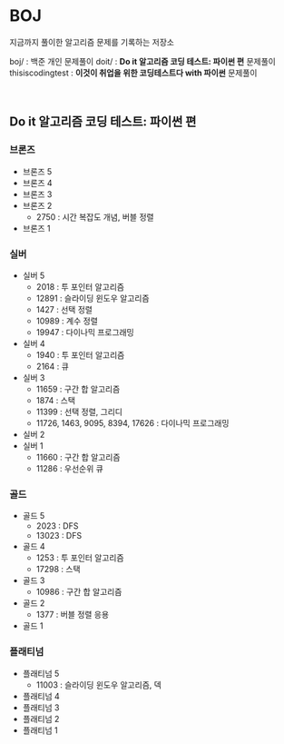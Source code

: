 # BOJ
지금까지 풀이한 알고리즘 문제를 기록하는 저장소

boj/ : 백준 개인 문제풀이
doit/ : **Do it 알고리즘 코딩 테스트: 파이썬 편** 문제풀이
thisiscodingtest : **이것이 취업을 위한 코딩테스트다 with 파이썬** 문제풀이

<br>

## Do it 알고리즘 코딩 테스트: 파이썬 편
### 브론즈
  - 브론즈 5
  - 브론즈 4
  - 브론즈 3
  - 브론즈 2
    * 2750 : 시간 복잡도 개념, 버블 정렬
  - 브론즈 1
### 실버
  - 실버 5
    * 2018 : 투 포인터 알고리즘
    * 12891 : 슬라이딩 윈도우 알고리즘
    * 1427 : 선택 정렬
    * 10989 : 계수 정렬
    * 19947 : 다이나믹 프로그래밍
  - 실버 4
    * 1940 : 투 포인터 알고리즘
    * 2164 : 큐
  - 실버 3
    * 11659 : 구간 합 알고리즘
    * 1874 : 스택
    * 11399 : 선택 정렬, 그리디
    * 11726, 1463, 9095, 8394, 17626 : 다이나믹 프로그래밍
  - 실버 2
  - 실버 1
    * 11660 : 구간 합 알고리즘
    * 11286 : 우선순위 큐
### 골드
  - 골드 5
    * 2023 : DFS
    * 13023 : DFS
  - 골드 4
    * 1253 : 투 포인터 알고리즘
    * 17298 : 스택
  - 골드 3
    * 10986 : 구간 합 알고리즘
  - 골드 2
    * 1377 : 버블 정렬 응용
  - 골드 1
### 플래티넘
  - 플래티넘 5
    * 11003 : 슬라이딩 윈도우 알고리즘, 덱
  - 플래티넘 4
  - 플래티넘 3
  - 플래티넘 2
  - 플래티넘 1


<br>

